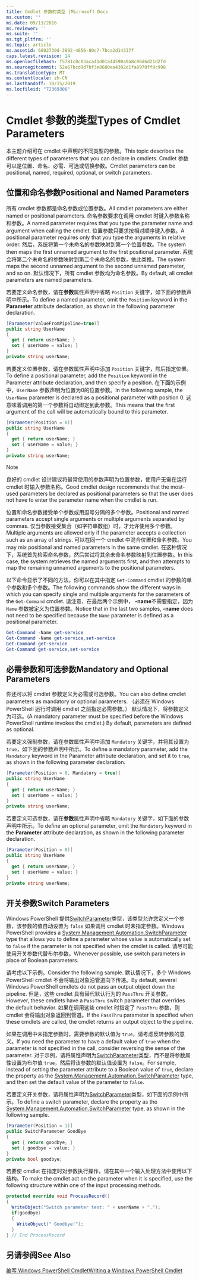 ```yaml
---
title: Cmdlet 参数的类型 |Microsoft Docs
ms.custom: ''
ms.date: 09/13/2016
ms.reviewer: ''
ms.suite: ''
ms.tgt_pltfrm: ''
ms.topic: article
ms.assetid: 6602730d-3892-4656-80c7-7bca2d14337f
caps.latest.revision: 14
ms.openlocfilehash: f5781c0c03aca41d01a44598a9a8c00d6d21d2fd
ms.sourcegitcommit: 52a67bcd9d7bf3e8600ea4302d1fa8970ff9c998
ms.translationtype: MT
ms.contentlocale: zh-CN
ms.lasthandoff: 10/15/2019
ms.locfileid: "72369306"
---
```

# <a name="types-of-cmdlet-parameters"></a><span data-ttu-id="3f369-102">Cmdlet 参数的类型</span><span class="sxs-lookup"><span data-stu-id="3f369-102">Types of Cmdlet Parameters</span></span>

<span data-ttu-id="3f369-103">本主题介绍可在 cmdlet 中声明的不同类型的参数。</span><span class="sxs-lookup"><span data-stu-id="3f369-103">This topic describes the different types of parameters that you can declare in cmdlets.</span></span> <span data-ttu-id="3f369-104">Cmdlet 参数可以是位置、命名、必需、可选或切换参数。</span><span class="sxs-lookup"><span data-stu-id="3f369-104">Cmdlet parameters can be positional, named, required, optional, or switch parameters.</span></span>

## <a name="positional-and-named-parameters"></a><span data-ttu-id="3f369-105">位置和命名参数</span><span class="sxs-lookup"><span data-stu-id="3f369-105">Positional and Named Parameters</span></span>

<span data-ttu-id="3f369-106">所有 cmdlet 参数都是命名参数或位置参数。</span><span class="sxs-lookup"><span data-stu-id="3f369-106">All cmdlet parameters are either named or positional parameters.</span></span> <span data-ttu-id="3f369-107">命名参数要求在调用 cmdlet 时键入参数名称和参数。</span><span class="sxs-lookup"><span data-stu-id="3f369-107">A named parameter requires that you type the parameter name and argument when calling the cmdlet.</span></span> <span data-ttu-id="3f369-108">位置参数只要求按相对顺序键入参数。</span><span class="sxs-lookup"><span data-stu-id="3f369-108">A positional parameter requires only that you type the arguments in relative order.</span></span> <span data-ttu-id="3f369-109">然后，系统将第一个未命名的参数映射到第一个位置参数。</span><span class="sxs-lookup"><span data-stu-id="3f369-109">The system then maps the first unnamed argument to the first positional parameter.</span></span> <span data-ttu-id="3f369-110">系统会将第二个未命名的参数映射到第二个未命名的参数，依此类推。</span><span class="sxs-lookup"><span data-stu-id="3f369-110">The system maps the second unnamed argument to the second unnamed parameter, and so on.</span></span> <span data-ttu-id="3f369-111">默认情况下，所有 cmdlet 参数均为命名参数。</span><span class="sxs-lookup"><span data-stu-id="3f369-111">By default, all cmdlet parameters are named parameters.</span></span>

<span data-ttu-id="3f369-112">若要定义命名参数，请在**参数**属性声明中省略 `Position` 关键字，如下面的参数声明中所示。</span><span class="sxs-lookup"><span data-stu-id="3f369-112">To define a named parameter, omit the `Position` keyword in the **Parameter** attribute declaration, as shown in the following parameter declaration.</span></span>

```csharp
[Parameter(ValueFromPipeline=true)]
public string UserName
{
  get { return userName; }
  set { userName = value; }
}
private string userName;
```

<span data-ttu-id="3f369-113">若要定义位置参数，请在参数属性声明中添加 `Position` 关键字，然后指定位置。</span><span class="sxs-lookup"><span data-stu-id="3f369-113">To define a positional parameter, add the `Position` keyword in the Parameter attribute declaration, and then specify a position.</span></span> <span data-ttu-id="3f369-114">在下面的示例中，`UserName` 参数声明为位置为0的位置参数。</span><span class="sxs-lookup"><span data-stu-id="3f369-114">In the following sample, the `UserName` parameter is declared as a positional parameter with position 0.</span></span> <span data-ttu-id="3f369-115">这意味着调用的第一个参数将自动绑定到此参数。</span><span class="sxs-lookup"><span data-stu-id="3f369-115">This means that the first argument of the call will be automatically bound to this parameter.</span></span>

```csharp
[Parameter(Position = 0)]
public string UserName
{
  get { return userName; }
  set { userName = value; }
}
private string userName;
```

> [!NOTE]
> <span data-ttu-id="3f369-116">良好的 cmdlet 设计建议将最常使用的参数声明为位置参数，使用户无需在运行 cmdlet 时输入参数名称。</span><span class="sxs-lookup"><span data-stu-id="3f369-116">Good cmdlet design recommends that the most-used parameters be declared as positional parameters so that the user does not have to enter the parameter name when the cmdlet is run.</span></span>

<span data-ttu-id="3f369-117">位置和命名参数接受单个参数或用逗号分隔的多个参数。</span><span class="sxs-lookup"><span data-stu-id="3f369-117">Positional and named parameters accept single arguments or multiple arguments separated by commas.</span></span> <span data-ttu-id="3f369-118">仅当参数接受集合（如字符串数组）时，才允许使用多个参数。</span><span class="sxs-lookup"><span data-stu-id="3f369-118">Multiple arguments are allowed only if the parameter accepts a collection such as an array of strings.</span></span> <span data-ttu-id="3f369-119">可以在同一个 cmdlet 中混合位置和命名参数。</span><span class="sxs-lookup"><span data-stu-id="3f369-119">You may mix positional and named parameters in the same cmdlet.</span></span> <span data-ttu-id="3f369-120">在这种情况下，系统首先检索命名参数，然后尝试将其余未命名参数映射到位置参数。</span><span class="sxs-lookup"><span data-stu-id="3f369-120">In this case, the system retrieves the named arguments first, and then attempts to map the remaining unnamed arguments to the positional parameters.</span></span>

<span data-ttu-id="3f369-121">以下命令显示了不同的方法，你可以在其中指定 `Get-Command` cmdlet 的参数的单个参数和多个参数。</span><span class="sxs-lookup"><span data-stu-id="3f369-121">The following commands show the different ways in which you can specify single and multiple arguments for the parameters of the `Get-Command` cmdlet.</span></span> <span data-ttu-id="3f369-122">请注意，在最后两个示例中， **-name**不需要指定，因为 `Name` 参数被定义为位置参数。</span><span class="sxs-lookup"><span data-stu-id="3f369-122">Notice that in the last two samples, **-name** does not need to be specified because the `Name` parameter is defined as a positional parameter.</span></span>

```powershell
Get-Command -Name get-service
Get-Command -Name get-service,set-service
Get-Command get-service
Get-Command get-service,set-service
```

## <a name="mandatory-and-optional-parameters"></a><span data-ttu-id="3f369-123">必需参数和可选参数</span><span class="sxs-lookup"><span data-stu-id="3f369-123">Mandatory and Optional Parameters</span></span>

<span data-ttu-id="3f369-124">你还可以将 cmdlet 参数定义为必需或可选参数。</span><span class="sxs-lookup"><span data-stu-id="3f369-124">You can also define cmdlet parameters as mandatory or optional parameters.</span></span> <span data-ttu-id="3f369-125">（必须在 Windows PowerShell 运行时调用 cmdlet 之前指定必需参数。） 默认情况下，将参数定义为可选。</span><span class="sxs-lookup"><span data-stu-id="3f369-125">(A mandatory parameter must be specified before the Windows PowerShell runtime invokes the cmdlet.)  By default, parameters are defined as optional.</span></span>

<span data-ttu-id="3f369-126">若要定义强制参数，请在参数属性声明中添加 `Mandatory` 关键字，并将其设置为 `true`，如下面的参数声明中所示。</span><span class="sxs-lookup"><span data-stu-id="3f369-126">To define a mandatory parameter, add the `Mandatory` keyword in the Parameter attribute declaration, and set it to `true`, as shown in the following parameter declaration.</span></span>

```csharp
[Parameter(Position = 0, Mandatory = true)]
public string UserName
{
  get { return userName; }
  set { userName = value; }
}
private string userName;
```

<span data-ttu-id="3f369-127">若要定义可选参数，请在**参数**属性声明中省略 `Mandatory` 关键字，如下面的参数声明中所示。</span><span class="sxs-lookup"><span data-stu-id="3f369-127">To define an optional parameter, omit the `Mandatory` keyword in the **Parameter** attribute declaration, as shown in the following parameter declaration.</span></span>

```csharp
[Parameter(Position = 0)]
public string UserName
{
  get { return userName; }
  set { userName = value; }
}
private string userName;
```

## <a name="switch-parameters"></a><span data-ttu-id="3f369-128">开关参数</span><span class="sxs-lookup"><span data-stu-id="3f369-128">Switch Parameters</span></span>

<span data-ttu-id="3f369-129">Windows PowerShell 提供[SwitchParameter](/dotnet/api/System.Management.Automation.SwitchParameter)类型，该类型允许您定义一个参数，该参数的值自动设置为 `false` 如果调用 cmdlet 时未指定参数。</span><span class="sxs-lookup"><span data-stu-id="3f369-129">Windows PowerShell provides a [System.Management.Automation.SwitchParameter](/dotnet/api/System.Management.Automation.SwitchParameter) type that allows you to define a parameter whose value is automatically set to `false` if the parameter is not specified when the cmdlet is called.</span></span> <span data-ttu-id="3f369-130">请尽可能使用开关参数代替布尔参数。</span><span class="sxs-lookup"><span data-stu-id="3f369-130">Whenever possible, use switch parameters in place of Boolean parameters.</span></span>

<span data-ttu-id="3f369-131">请考虑以下示例。</span><span class="sxs-lookup"><span data-stu-id="3f369-131">Consider the following sample.</span></span> <span data-ttu-id="3f369-132">默认情况下，多个 Windows PowerShell cmdlet 不会将输出对象沿管道向下传递。</span><span class="sxs-lookup"><span data-stu-id="3f369-132">By default, several Windows PowerShell cmdlets do not pass an output object down the pipeline.</span></span> <span data-ttu-id="3f369-133">但是，这些 cmdlet 具有替代默认行为的 `PassThru` 开关参数。</span><span class="sxs-lookup"><span data-stu-id="3f369-133">However, these cmdlets have a `PassThru` switch parameter that overrides the default behavior.</span></span> <span data-ttu-id="3f369-134">如果在调用这些 cmdlet 时指定了 `PassThru` 参数，则 cmdlet 会将输出对象返回到管道。</span><span class="sxs-lookup"><span data-stu-id="3f369-134">If the `PassThru` parameter is specified when these cmdlets are called, the cmdlet returns an output object to the pipeline.</span></span>

<span data-ttu-id="3f369-135">如果在调用中未指定参数时，需要参数的默认值为 `true`，请考虑反转参数的意义。</span><span class="sxs-lookup"><span data-stu-id="3f369-135">If you need the parameter to have a default value of `true` when the parameter is not specified in the call, consider reversing the sense of the parameter.</span></span> <span data-ttu-id="3f369-136">对于示例，请将属性声明为[SwitchParameter](/dotnet/api/System.Management.Automation.SwitchParameter)类型，而不是将参数属性设置为布尔值 `true`，然后将该参数的默认值设置为 `false`。</span><span class="sxs-lookup"><span data-stu-id="3f369-136">For sample, instead of setting the parameter attribute to a Boolean value of `true`, declare the property as the [System.Management.Automation.SwitchParameter](/dotnet/api/System.Management.Automation.SwitchParameter) type, and then set the default value of the parameter to `false`.</span></span>

<span data-ttu-id="3f369-137">若要定义开关参数，请将属性声明为[SwitchParameter](/dotnet/api/System.Management.Automation.SwitchParameter)类型，如下面的示例中所示。</span><span class="sxs-lookup"><span data-stu-id="3f369-137">To define a switch parameter, declare the property as the [System.Management.Automation.SwitchParameter](/dotnet/api/System.Management.Automation.SwitchParameter) type, as shown in the following sample.</span></span>

```csharp
[Parameter(Position = 1)]
public SwitchParameter GoodBye
{
  get { return goodbye; }
  set { goodbye = value; }
}
private bool goodbye;
```

<span data-ttu-id="3f369-138">若要使 cmdlet 在指定时对参数执行操作，请在其中一个输入处理方法中使用以下结构。</span><span class="sxs-lookup"><span data-stu-id="3f369-138">To make the cmdlet act on the parameter when it is specified, use the following structure within one of the input processing methods.</span></span>

```csharp
protected override void ProcessRecord()
{
  WriteObject("Switch parameter test: " + userName + ".");
  if(goodbye)
  {
    WriteObject(" Goodbye!");
  }
} // End ProcessRecord
```

## <a name="see-also"></a><span data-ttu-id="3f369-139">另请参阅</span><span class="sxs-lookup"><span data-stu-id="3f369-139">See Also</span></span>

[<span data-ttu-id="3f369-140">编写 Windows PowerShell Cmdlet</span><span class="sxs-lookup"><span data-stu-id="3f369-140">Writing a Windows PowerShell Cmdlet</span></span>](./writing-a-windows-powershell-cmdlet.md)
